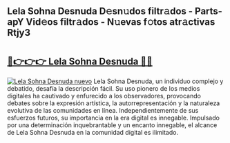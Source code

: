## Lela Sohna Desnuda D𝚎sn𝚞dos filtr𝚊dos - Parts-apY Vid𝚎os filtr𝚊dos - N𝚞evas f𝚘tos atr𝚊ctivas Rtjy3

# <h2><a href="http://mbe62wa.tromn.icu/?c=Lela+Sohna+Desnuda">🔗👉👉👉 Lela Sohna Desnuda 🔗🔗</a></h2>

[![Lela Sohna Desnuda nuevo](https://i.imgur.com/pEAQMta.gif)](http://mbe62wa.tromn.icu/?c=Lela+Sohna+Desnuda)
Lela Sohna Desnuda, un individuo complejo y debatido, desafía la descripción fácil. Su uso pionero de los medios digitales ha cautivado y enfurecido a los observadores, provocando debates sobre la expresión artística, la autorrepresentación y la naturaleza evolutiva de las comunidades en línea. Independientemente de sus esfuerzos futuros, su importancia en la era digital es innegable. Impulsado por una determinación inquebrantable y un encanto innegable, el alcance de Lela Sohna Desnuda en la comunidad digital es ilimitado.
